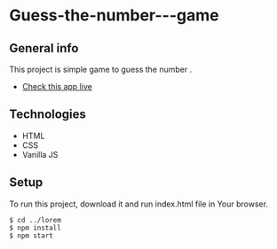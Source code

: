 # Guess-the-number---game

## General info
This project is simple game to guess the number . 
* [Check this app live](https://macrapacki.github.io/Guess-the-number---game/)
	
## Technologies
- HTML
- CSS
- Vanilla JS
	
## Setup
To run this project, download it and run index.html file in Your browser.

```
$ cd ../lorem
$ npm install
$ npm start
```

